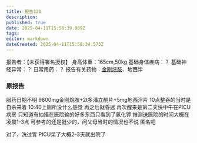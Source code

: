 ```yaml
---
title: 报告121
description: 
published: true
date: 2025-04-11T15:58:39.009Z
tags: 
editor: markdown
dateCreated: 2025-04-11T15:58:34.573Z
---
```


报告者：【未获得署名授权】
身高体重：165cm,50kg
基础身体疾病：？
基础神经异常：？
日常用药：？
报告有关药物：[金刚烷胺](/ATD/)、地西泮

### 原报告
服药日期不明
9800mg金刚烷胺+2t多潘立酮片+5mg地西泮片
10点整吞的当时是自杀来着
10:40上厕所没什么感觉
再之后就昏迷
再次醒来是第二天快中午在PICU病房
只知道有抽搐在医院输的好多东西只看到了氯化钾
推测送医院的时间大概在凌晨1-3点
可参考的还是挺少的，问父母当时的情况也不说
匿名吧

对了，洗过胃
PICU呆了大概2-3天就出院了
